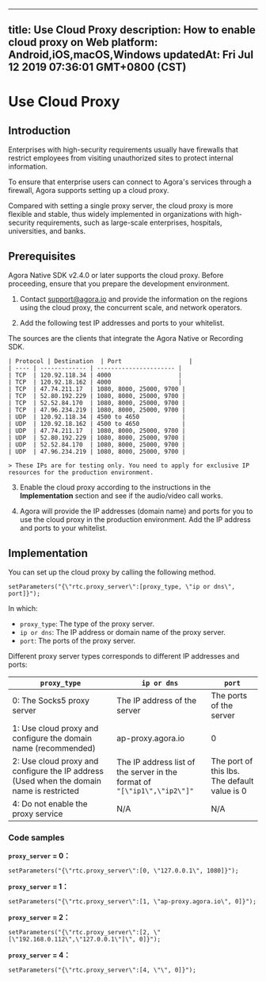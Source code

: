 
---
title: Use Cloud Proxy
description: How to enable cloud proxy on Web
platform: Android,iOS,macOS,Windows
updatedAt: Fri Jul 12 2019 07:36:01 GMT+0800 (CST)
---
# Use Cloud Proxy
## Introduction

Enterprises with high-security requirements usually have firewalls that restrict employees from visiting unauthorized sites to protect internal information.

To ensure that enterprise users can connect to Agora's services through a firewall, Agora supports setting up a cloud proxy. 

Compared with setting a single proxy server, the cloud proxy is more flexible and stable, thus widely implemented in organizations with high-security requirements, such as large-scale enterprises, hospitals, universities, and banks.

## Prerequisites

Agora Native SDK v2.4.0 or later supports the cloud proxy. Before proceeding, ensure that you prepare the development environment. 

1. Contact support@agora.io and provide the information on the regions using the cloud proxy, the concurrent scale, and network operators.

2. Add the following test IP addresses and ports to your whitelist.

The sources are the clients that integrate the Agora Native or Recording SDK.

	| Protocol | Destination  | Port                   |
	| ---- | ------------- | ---------------------- |
	| TCP  | 120.92.118.34 | 4000                   |
	| TCP  | 120.92.18.162 | 4000                   |
	| TCP  | 47.74.211.17  | 1080, 8000, 25000, 9700 |
	| TCP  | 52.80.192.229 | 1080, 8000, 25000, 9700 |
	| TCP  | 52.52.84.170  | 1080, 8000, 25000, 9700 |
	| TCP  | 47.96.234.219 | 1080, 8000, 25000, 9700 |
	| UDP  | 120.92.118.34 | 4500 to 4650            |
	| UDP  | 120.92.18.162 | 4500 to 4650            |
	| UDP  | 47.74.211.17  | 1080, 8000, 25000, 9700 |
	| UDP  | 52.80.192.229 | 1080, 8000, 25000, 9700 |
	| UDP  | 52.52.84.170  | 1080, 8000, 25000, 9700 |
	| UDP  | 47.96.234.219 | 1080, 8000, 25000, 9700 |

	> These IPs are for testing only. You need to apply for exclusive IP resources for the production environment.

3. Enable the cloud proxy according to the instructions in the **Implementation** section and see if the audio/video call works.

4. Agora will provide the IP addresses (domain name) and ports for you to use the cloud proxy in the production environment. Add the IP address and ports to your whitelist.

## Implementation

You can set up the cloud proxy by calling the following method.

```
setParameters("{\"rtc.proxy_server\":[proxy_type, \"ip or dns\", port]}");
```

In which:
- `proxy_type`: The type of the proxy server.
- `ip or dns`: The IP address or domain name of the proxy server.
- `port`: The ports of the proxy server.

Different proxy server types corresponds to different IP addresses and ports:

| `proxy_type`                                                 | `ip or dns`                                         | `port`                        |
| ------------------------------------------------------------ | --------------------------------------------------- | ----------------------------- |
| 0: The Socks5 proxy server                         | The IP address of the server                                         | The ports of the server                 |
| 1: Use cloud proxy and configure the domain name (recommended) | ap-proxy.agora.io                                   | 0                      |
| 2: Use cloud proxy and configure the IP address (Used when the domain name is restricted | The IP address list of the server in the format of<br/> `"[\"ip1\",\"ip2\"]"` | The port of this lbs. The default value is 0 |
| 4: Do not enable the proxy service                                            | N/A                                                 | N/A                           |

### Code samples

**`proxy_server` = 0：**
```
setParameters("{\"rtc.proxy_server\":[0, \"127.0.0.1\", 1080]}");
```
**`proxy_server` = 1：**
```
setParameters("{\"rtc.proxy_server\":[1, \"ap-proxy.agora.io\", 0]}");
```
**`proxy_server` = 2：**
```
setParameters("{\"rtc.proxy_server\":[2, \"[\"192.168.0.112\",\"127.0.0.1\"]\", 0]}");
```
**`proxy_server` = 4：**
```
setParameters("{\"rtc.proxy_server\":[4, \"\", 0]}");
```


